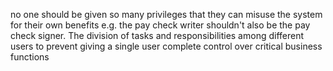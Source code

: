 no one should be given so many privileges that they can misuse the system for their own benefits e.g. the pay check writer shouldn't also be the pay check signer.
The division of tasks and responsibilities among different users to prevent giving a single user complete control over critical business functions